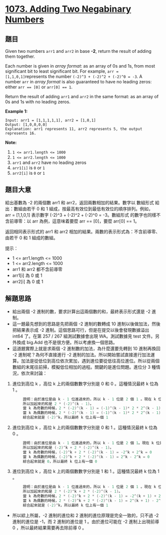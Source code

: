 # [1073. Adding Two Negabinary Numbers](https://leetcode.com/problems/adding-two-negabinary-numbers/)


## 題目

Given two numbers `arr1` and `arr2` in base **-2**, return the result of adding them together.

Each number is given in *array format*: as an array of 0s and 1s, from most significant bit to least significant bit. For example, `arr = [1,1,0,1]`represents the number `(-2)^3 + (-2)^2 + (-2)^0 = -3`. A number `arr` in *array format* is also guaranteed to have no leading zeros: either `arr == [0]` or `arr[0] == 1`.

Return the result of adding `arr1` and `arr2` in the same format: as an array of 0s and 1s with no leading zeros.

**Example 1:**

    Input: arr1 = [1,1,1,1,1], arr2 = [1,0,1]
    Output: [1,0,0,0,0]
    Explanation: arr1 represents 11, arr2 represents 5, the output represents 16.

**Note:**

1. `1 <= arr1.length <= 1000`
2. `1 <= arr2.length <= 1000`
3. `arr1` and `arr2` have no leading zeros
4. `arr1[i]` is `0` or `1`
5. `arr2[i]` is `0` or `1`


## 題目大意

給出基數為 -2 的兩個數 arr1 和 arr2，返回兩數相加的結果。數字以 數組形式 給出：數組由若干 0 和 1 組成，按最高有效位到最低有效位的順序排列。例如，arr = [1,1,0,1] 表示數字 (-2)^3 + (-2)^2 + (-2)^0 = -3。數組形式 的數字也同樣不含前導零：以 arr 為例，這意味着要麼 arr == [0]，要麼 arr[0] == 1。

返回相同表示形式的 arr1 和 arr2 相加的結果。兩數的表示形式為：不含前導零、由若干 0 和 1 組成的數組。

提示：

- 1 <= arr1.length <= 1000
- 1 <= arr2.length <= 1000
- arr1 和 arr2 都不含前導零
- arr1[i] 為 0 或 1
- arr2[i] 為 0 或 1



## 解題思路

- 給出兩個 -2 進制的數，要求計算出這兩個數的和，最終表示形式還是 -2 進制。
- 這一題最先想到的思路是先把兩個 -2 進制的數轉成 10 進制以後做加法，然後把結果表示成 -2 進制。這個思路可行，但是在提交以後會發現數據溢出 int64 了。在第 257 / 267 組測試數據會出現 WA。測試數據見 test 文件。另外換成 big.Add 也不是很方便。所以考慮換一個思路。
- 這道題實際上就是求兩個 -2 進制數的加法，為什麼還要先轉到 10 進制再換回 -2 進制呢？為何不直接進行 -2 進制的加法。所以開始嘗試直接進行加法運算。加法是從低位到高位依次累加，遇到進位要從低往高位進位。所以從兩個數組的末尾往前掃，模擬低位相加的過程。關鍵的是進位問題。進位分 3 種情況，依次來討論：

1. 進位到高位 k ，高位 k 上的兩個數數字分別是 0 和 0 。這種情況最終 k 位為 1 。
```c
        證明：由於進位是由 k - 1 位進過來的，所以 k - 1 位是 2 個 1 。現在 k 位是 2 個 0，
        所以加起來的和是 2 * (-2)^(k - 1)。
        當 k 為奇數的時候，2 * (-2)^(k - 1) = (-1)^(k - 1)* 2 * 2^(k - 1) = 2^k
        當 k 為偶數的時候，2 * (-2)^(k - 1) = (-1)^(k - 1)* 2 * 2^(k - 1) = -2^k
        綜合起來就是 (-2)^k，所以最終 k 位上有一個 1
```
2. 進位到高位 k ，高位 k 上的兩個數數字分別是 0 和 1 。這種情況最終 k 位為 0 。
```c
        證明：由於進位是由 k - 1 位進過來的，所以 k - 1 位是 2 個 1。現在 k 位是 1 個 0 和 1 個 1,
        所以加起來的和是 (-2)^k + 2 * (-2)^(k - 1)。
        當 k 為奇數的時候，(-2)^k + 2 * (-2)^(k - 1) = -2^k + 2^k = 0
        當 k 為偶數的時候，(-2)^k + 2 * (-2)^(k - 1) = 2^k - 2^k = 0
        綜合起來就是 0，所以最終 k 位上有一個 0
```
3. 進位到高位 k ，高位 k 上的兩個數數字分別是 1 和 1 。這種情況最終 k 位為 1 。
```c
        證明：由於進位是由 k - 1 位進過來的，所以 k - 1 位是 2 個 1 。現在 k 位是 2 個 1，
        所以加起來的和是 2 * (-2)^k + 2 * (-2)^(k - 1)。
        當 k 為奇數的時候，2 * (-2)^k + 2 * (-2)^(k - 1) = -2^(k + 1) + 2^k = 2^k*(1 - 2) = -2^k
        當 k 為偶數的時候，2 * (-2)^k + 2 * (-2)^(k - 1) = 2^(k + 1) - 2^k = 2^k*(2 - 1) = 2^k
        綜合起來就是 (-2)^k，所以最終 k 位上有一個 1
```

- 所以綜上所屬，-2 進制的進位和 2 進制的進位原理是完全一致的，只不過 -2 進制的進位是 -1，而 2 進制的進位是 1 。由於進位可能在 -2 進制上出現前導 0 ，所以最終結果需要再去除前導 0 。

